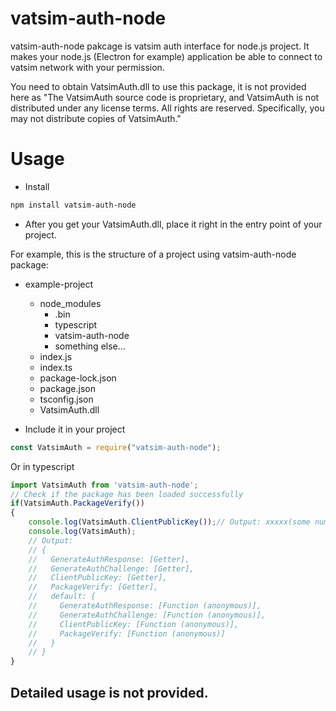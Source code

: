 # vatsim-auth-node

vatsim-auth-node pakcage is vatsim auth interface for node.js project. It makes your node.js (Electron for example) application be able to connect to vatsim network with your permission.

You need to obtain VatsimAuth.dll to use this package, it is not provided here as "The VatsimAuth source code is proprietary, and VatsimAuth is not distributed under any license terms. All rights are reserved. Specifically, you may not distribute copies of VatsimAuth."

# Usage

- Install

```ps
npm install vatsim-auth-node
```

- After you get your VatsimAuth.dll, place it right in the entry point of your project.

For example, this is the structure of a project using vatsim-auth-node package:

- example-project
  - node_modules
    - .bin
    - typescript
    - vatsim-auth-node
    - something else...
  - index.js
  - index.ts
  - package-lock.json
  - package.json
  - tsconfig.json
  - VatsimAuth.dll

- Include it in your project

```js
const VatsimAuth = require("vatsim-auth-node");
```

Or in typescript

```ts
import VatsimAuth from 'vatsim-auth-node';
// Check if the package has been loaded successfully
if(VatsimAuth.PackageVerify())
{
    console.log(VatsimAuth.ClientPublicKey());// Output: xxxxx(some number)
    console.log(VatsimAuth);
    // Output:
    // {
    //   GenerateAuthResponse: [Getter],
    //   GenerateAuthChallenge: [Getter],
    //   ClientPublicKey: [Getter],
    //   PackageVerify: [Getter],
    //   default: {
    //     GenerateAuthResponse: [Function (anonymous)],
    //     GenerateAuthChallenge: [Function (anonymous)],
    //     ClientPublicKey: [Function (anonymous)],
    //     PackageVerify: [Function (anonymous)]
    //   }
    // }
}
```

## Detailed usage is not provided.